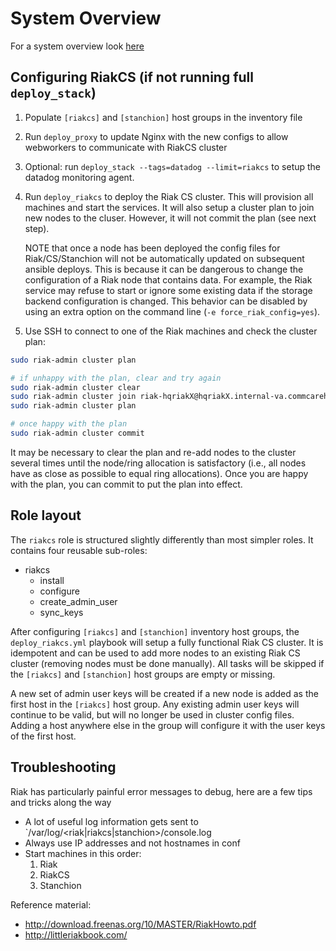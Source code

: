 # System Overview

For a system overview look [here](https://docs.google.com/document/d/1F5KjtyXmvGcl4nHf6U8_teMgM4ezo0OJPCUN0AOiGo8/edit#heading=h.9iy7nsyi5rzy)

## Configuring RiakCS (if not running full `deploy_stack`)

1. Populate `[riakcs]` and `[stanchion]` host groups in the inventory file

2. Run `deploy_proxy` to update Nginx with the new configs to allow webworkers to communicate with RiakCS cluster

3. Optional: run `deploy_stack --tags=datadog --limit=riakcs` to setup the datadog monitoring agent.

4. Run `deploy_riakcs` to deploy the Riak CS cluster. This will provision all machines and start the services. It will also setup a cluster plan to join new nodes to the cluser. However, it will not commit the plan (see next step).

   NOTE that once a node has been deployed the config files for Riak/CS/Stanchion will not be automatically updated on subsequent ansible deploys. This is because it can be dangerous to change the configuration of a Riak node that contains data. For example, the Riak service may refuse to start or ignore some existing data if the storage backend configuration is changed. This behavior can be disabled by using an extra option on the command line (`-e force_riak_config=yes`).

5. Use SSH to connect to one of the Riak machines and check the cluster plan:

```sh
sudo riak-admin cluster plan

# if unhappy with the plan, clear and try again
sudo riak-admin cluster clear
sudo riak-admin cluster join riak-hqriakX@hqriakX.internal-va.commcarehq.org
sudo riak-admin cluster plan

# once happy with the plan
sudo riak-admin cluster commit
```

It may be necessary to clear the plan and re-add nodes to the cluster several times until the node/ring allocation is satisfactory (i.e., all nodes have as close as possible to equal ring allocations). Once you are happy with the plan, you can commit to put the plan into effect.

## Role layout

The `riakcs` role is structured slightly differently than most simpler roles. It contains four reusable sub-roles:

- riakcs
  - install
  - configure
  - create_admin_user
  - sync_keys

After configuring `[riakcs]` and `[stanchion]` inventory host groups, the `deploy_riakcs.yml` playbook will setup a fully functional Riak CS cluster. It is idempotent and can be used to add more nodes to an existing Riak CS cluster (removing nodes must be done manually). All tasks will be skipped if the `[riakcs]` and `[stanchion]` host groups are empty or missing.

A new set of admin user keys will be created if a new node is added as the first host in the `[riakcs]` host group. Any existing admin user keys will continue to be valid, but will no longer be used in cluster config files. Adding a host anywhere else in the group will configure it with the user keys of the first host.

## Troubleshooting

Riak has particularly painful error messages to debug, here are a few tips and tricks along the way

- A lot of useful log information gets sent to `/var/log/<riak|riakcs|stanchion>/console.log
- Always use IP addresses and not hostnames in conf
- Start machines in this order:
  1. Riak
  2. RiakCS
  3. Stanchion

Reference material:

- http://download.freenas.org/10/MASTER/RiakHowto.pdf
- http://littleriakbook.com/

